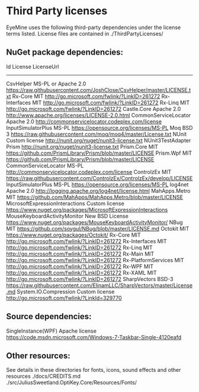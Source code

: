 # Third Party licenses
EyeMine uses the following third-party dependencies under the license terms listed.
License files are contained in ./ThirdPartyLicenses/

## NuGet package dependencies:

Id                              License                   LicenseUrl                                                              
--                              ----------                ----------                                                              
CsvHelper                       MS-PL or Apache 2.0       https://raw.githubusercontent.com/JoshClose/CsvHelper/master/LICENSE.txt
Rx-Core                         MIT                       http://go.microsoft.com/fwlink/?LinkID=261272
Rx-Interfaces                   MIT                       http://go.microsoft.com/fwlink/?LinkID=261272
Rx-Linq                         MIT                       http://go.microsoft.com/fwlink/?LinkID=261272
Castle.Core                     Apache 2.0                http://www.apache.org/licenses/LICENSE-2.0.html
CommonServiceLocator            Apache 2.0                http://commonservicelocator.codeplex.com/license
InputSimulatorPlus              MS-PL                     https://opensource.org/licenses/MS-PL
Moq                             BSD 3                     https://raw.githubusercontent.com/moq/moq4/master/License.txt
NUnit                           Custom license            http://nunit.org/nuget/nunit3-license.txt
NUnit3TestAdapter               Prism                     http://nunit.org/nuget/nunit3-license.txt
Prism.Core                      MIT                       https://github.com/PrismLibrary/Prism/blob/master/LICENSE
Prism.Wpf                       MIT                       https://github.com/PrismLibrary/Prism/blob/master/LICENSE
CommonServiceLocator            MS-PL                     http://commonservicelocator.codeplex.com/license
ControlzEx                      MIT                       https://raw.githubusercontent.com/ControlzEx/ControlzEx/develop/LICENSE
InputSimulatorPlus              MS-PL                     https://opensource.org/licenses/MS-PL
log4net                         Apache 2.0                http://logging.apache.org/log4net/license.html
MahApps.Metro                   MIT                       https://github.com/MahApps/MahApps.Metro/blob/master/LICENSE
MicrosoftExpressionInteractions Custom license            https://www.nuget.org/packages/MicrosoftExpressionInteractions
MouseKeyboardActivityMonitor    New BSD License           https://www.nuget.org/packages/MouseKeyboardActivityMonitor/
NBug                            MIT                       https://github.com/soygul/NBug/blob/master/LICENSE.md
Octokit                         MIT                       https://www.nuget.org/packages/Octokit/
Rx-Core                         MIT                       http://go.microsoft.com/fwlink/?LinkID=261272
Rx-Interfaces                   MIT                       http://go.microsoft.com/fwlink/?LinkID=261272
Rx-Linq                         MIT                       http://go.microsoft.com/fwlink/?LinkID=261272
Rx-Main                         MIT                       http://go.microsoft.com/fwlink/?LinkID=261272
Rx-PlatformServices             MIT                       http://go.microsoft.com/fwlink/?LinkID=261272
Rx-WPF                          MIT                       http://go.microsoft.com/fwlink/?LinkID=261272
Rx-XAML                         MIT                       http://go.microsoft.com/fwlink/?LinkID=261272
SharpVectors                    BSD-3                     https://raw.githubusercontent.com/ElinamLLC/SharpVectors/master/License.md
System.IO.Compression           Custom license            http://go.microsoft.com/fwlink/?LinkId=329770

## Source dependencies:
SingleInstance(WPF)             Apache license            https://code.msdn.microsoft.com/Windows-7-Taskbar-Single-4120eafd

## Other resources:
See details in these directories for fonts, icons, sound effects and other resources
./docs/CREDITS.md
./src/JuliusSweetland.OptiKey.Core/Resources/Fonts/

